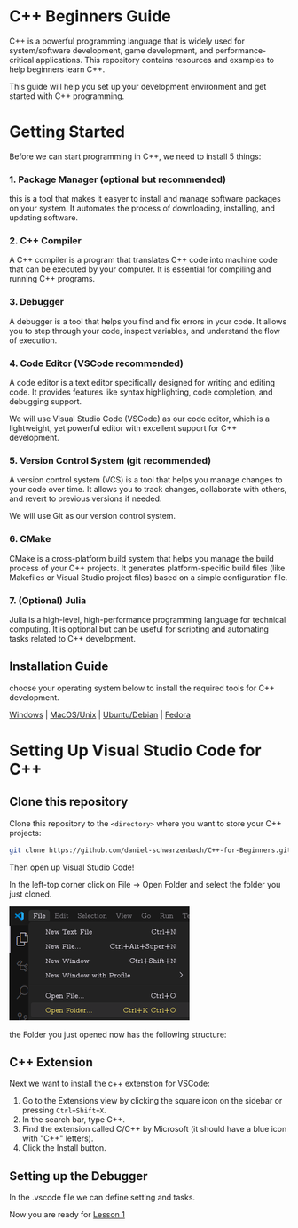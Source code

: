 # C++ Beginners Guide

C++ is a powerful programming language that is widely used for system/software development, game development, and performance-critical applications. This repository contains resources and examples to help beginners learn C++.

This guide will help you set up your development environment and get started with C++ programming.

# Getting Started

Before we can start programming in C++, we need to install 5 things:

### 1. Package Manager (optional but recommended)

this is a tool that makes it easyer to install and manage software packages on your system. It automates the process of downloading, installing, and updating software.

### 2. C++ Compiler

A C++ compiler is a program that translates C++ code into machine code that can be executed by your computer. It is essential for compiling and running C++ programs.

### 3. Debugger

A debugger is a tool that helps you find and fix errors in your code. It allows you to step through your code, inspect variables, and understand the flow of execution.

### 4. Code Editor (VSCode recommended)

A code editor is a text editor specifically designed for writing and editing code. It provides features like syntax highlighting, code completion, and debugging support.

We will use Visual Studio Code (VSCode) as our code editor, which is a lightweight, yet powerful editor with excellent support for C++ development.

### 5. Version Control System (git recommended)

A version control system (VCS) is a tool that helps you manage changes to your code over time. It allows you to track changes, collaborate with others, and revert to previous versions if needed. 

We will use Git as our version control system.

### 6. CMake

CMake is a cross-platform build system that helps you manage the build process of your C++ projects. It generates platform-specific build files (like Makefiles or Visual Studio project files) based on a simple configuration file.

### 7. (Optional) Julia

Julia is a high-level, high-performance programming language for technical computing. It is optional but can be useful for scripting and automating tasks related to C++ development.



## Installation Guide

choose your operating system below to install the required tools for C++ development.

[Windows](./docs/Windows.md) | [MacOS/Unix](./docs/MacOS.md) | [Ubuntu/Debian](./docs/Debian.md) | [Fedora](./docs/Debian.md)


# Setting Up Visual Studio Code for C++

## Clone this repository

Clone this repository to the `<directory>` where you want to store your C++ projects:

```bash
git clone https://github.com/daniel-schwarzenbach/C++-for-Beginners.git <directory>
```

Then open up Visual Studio Code!

In the left-top corner click on File -> Open Folder and select the folder you just cloned.

![Open Folder in VSCode](./docs/pics/open-folder.png)

the Folder you just opened now has the following structure:



## C++ Extension

Next we want to install the c++ extenstion for VSCode:

1. Go to the Extensions view by clicking the square icon on the sidebar or pressing `Ctrl+Shift+X`.
2. In the search bar, type C++.
3. Find the extension called C/C++ by Microsoft (it should have a blue icon with "C++" letters).
4. Click the Install button.

## Setting up the Debugger

In the .vscode file we can define setting and tasks.


Now you are ready for [Lesson 1](./lesson1/lesson1.md)
